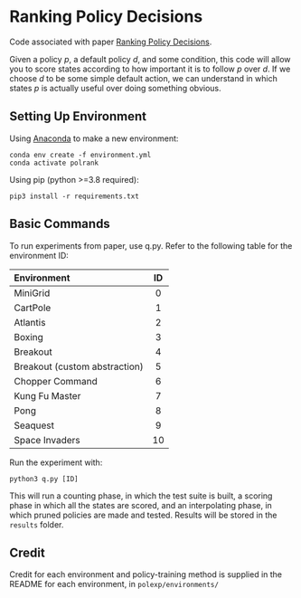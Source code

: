 # Ranking Policy Decisions

Code associated with paper [Ranking Policy Decisions](https://arxiv.org/abs/2008.13607).

Given a policy _p_, a default policy _d_, and some condition, this code will allow you to score states 
according to how important it is to follow _p_ over _d_. If we choose _d_ to be some simple default action,
we can understand in which states _p_ is actually useful over doing something obvious.

## Setting Up Environment

Using [Anaconda](https://www.anaconda.com/) to make a new
environment:

```
conda env create -f environment.yml
conda activate polrank
```

Using pip (python >=3.8 required):

```
pip3 install -r requirements.txt
```

## Basic Commands

To run experiments from paper, use q.py. Refer to the following table for the environment ID:

|                   Environment |  ID |
|:------------------------------|:--:|
| MiniGrid                      |  0 |
| CartPole                      |  1 |
| Atlantis                      |  2 |
| Boxing                        |  3 |
| Breakout                      |  4 |
| Breakout (custom abstraction) |  5 |
| Chopper Command               |  6 |
| Kung Fu Master                |  7 |
| Pong                          |  8 |
| Seaquest                      |  9 |
| Space Invaders                | 10 |

Run the experiment with:
```
python3 q.py [ID]
```
This will run a counting phase, in which the test suite is built, a scoring phase in which all the states are scored, and an interpolating phase, in which pruned policies are made and tested. Results will be stored in the ```results``` folder.

## Credit
Credit for each environment and policy-training method is supplied in the README for each environment, in ```polexp/environments/```
